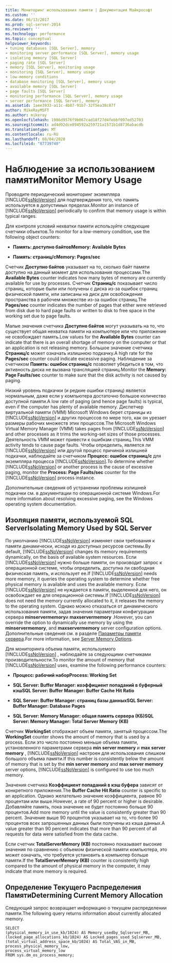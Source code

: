 ```yaml
---
title: Мониторинг использования памяти | Документация Майкрософт
ms.custom: ''
ms.date: 06/13/2017
ms.prod: sql-server-2014
ms.reviewer: ''
ms.technology: performance
ms.topic: conceptual
helpviewer_keywords:
- tuning databases [SQL Server], memory
- monitoring server performance [SQL Server], memory usage
- isolating memory [SQL Server]
- paging rate [SQL Server]
- memory [SQL Server], monitoring usage
- monitoring [SQL Server], memory usage
- low-memory conditions
- database monitoring [SQL Server], memory usage
- available memory [SQL Server]
- page faults [SQL Server]
- monitoring performance [SQL Server], memory usage
- server performance [SQL Server], memory
ms.assetid: 1aee3933-a11c-4b87-91b7-32f5ea38c87f
author: MikeRayMSFT
ms.author: mikeray
ms.openlocfilehash: 1986d9576f9b067cad18f27d4febbf097ed52703
ms.sourcegitcommit: ad4d92dce894592a259721a1571b1d8736abacdb
ms.translationtype: MT
ms.contentlocale: ru-RU
ms.lasthandoff: 08/04/2020
ms.locfileid: "87739740"
---
```

# <a name="monitor-memory-usage"></a><span data-ttu-id="1094b-102">Наблюдение за использованием памяти</span><span class="sxs-lookup"><span data-stu-id="1094b-102">Monitor Memory Usage</span></span>
  <span data-ttu-id="1094b-103">Проводите периодический мониторинг экземпляра [!INCLUDE[ssNoVersion](../../includes/ssnoversion-md.md)] для подтверждения того, что память используется в допустимых пределах.</span><span class="sxs-lookup"><span data-stu-id="1094b-103">Monitor an instance of [!INCLUDE[ssNoVersion](../../includes/ssnoversion-md.md)] periodically to confirm that memory usage is within typical ranges.</span></span>  
  
 <span data-ttu-id="1094b-104">Для контроля условий нехватки памяти используйте следующие счетчики объектов.</span><span class="sxs-lookup"><span data-stu-id="1094b-104">To monitor for a low-memory condition, use the following object counters:</span></span>  
  
-   <span data-ttu-id="1094b-105">**Память: доступно байтов**</span><span class="sxs-lookup"><span data-stu-id="1094b-105">**Memory: Available Bytes**</span></span>  
  
-   <span data-ttu-id="1094b-106">**Память: страниц/с**</span><span class="sxs-lookup"><span data-stu-id="1094b-106">**Memory: Pages/sec**</span></span>  
  
 <span data-ttu-id="1094b-107">Счетчик **Доступно байтов** указывает на то, сколько байт памяти доступно на данный момент для использования процессами.</span><span class="sxs-lookup"><span data-stu-id="1094b-107">The **Available Bytes** counter indicates how many bytes of memory are currently available for use by processes.</span></span> <span data-ttu-id="1094b-108">Счетчик **Страниц/с** показывает число страниц, которые были или получены с диска из-за ошибок страниц физической памяти, или записаны на диск для освобождения пространства в рабочем множестве из-за ошибок страниц.</span><span class="sxs-lookup"><span data-stu-id="1094b-108">The **Pages/sec** counter indicates the number of pages that either were retrieved from disk due to hard page faults or written to disk to free space in the working set due to page faults.</span></span>  
  
 <span data-ttu-id="1094b-109">Малые значения счетчика **Доступно байтов** могут указывать на то, что существует общая нехватка памяти на компьютере или что приложение не освобождает память.</span><span class="sxs-lookup"><span data-stu-id="1094b-109">Low values for the **Available Bytes** counter can indicate that there is an overall shortage of memory on the computer or that an application is not releasing memory.</span></span> <span data-ttu-id="1094b-110">Большое значение счетчика **Страниц/с** может означать излишнюю подкачку.</span><span class="sxs-lookup"><span data-stu-id="1094b-110">A high rate for the **Pages/sec** counter could indicate excessive paging.</span></span> <span data-ttu-id="1094b-111">Наблюдение за счетчиком **Память: ошибок страниц/с** позволяет убедиться в том, что активность диска не вызвана трансляцией страниц.</span><span class="sxs-lookup"><span data-stu-id="1094b-111">Monitor the **Memory: Page Faults/sec** counter to make sure that the disk activity is not caused by paging.</span></span>  
  
 <span data-ttu-id="1094b-112">Низкий уровень подкачки (и редкие ошибки страниц) является нормальным, даже если у компьютера достаточно большое количество доступной памяти.</span><span class="sxs-lookup"><span data-stu-id="1094b-112">A low rate of paging (and hence page faults) is typical, even if the computer has plenty of available memory.</span></span> <span data-ttu-id="1094b-113">Диспетчер виртуальной памяти (VMM) Microsoft Windows берет страницы из [!INCLUDE[ssNoVersion](../../includes/ssnoversion-md.md)] и других процессов по мере того, как он урезает размеры рабочих множеств этих процессов.</span><span class="sxs-lookup"><span data-stu-id="1094b-113">The Microsoft Windows Virtual Memory Manager (VMM) takes pages from [!INCLUDE[ssNoVersion](../../includes/ssnoversion-md.md)] and other processes as it trims the working-set sizes of those processes.</span></span> <span data-ttu-id="1094b-114">Деятельность VMM может привести к ошибкам страниц.</span><span class="sxs-lookup"><span data-stu-id="1094b-114">This VMM activity tends to cause page faults.</span></span> <span data-ttu-id="1094b-115">Чтобы определить, является ли [!INCLUDE[ssNoVersion](../../includes/ssnoversion-md.md)] или другой процесс причиной излишней подкачки, наблюдайте за счетчиком **Процесс: ошибок страниц/с** для экземпляра процесса [!INCLUDE[ssNoVersion](../../includes/ssnoversion-md.md)].</span><span class="sxs-lookup"><span data-stu-id="1094b-115">To determine whether [!INCLUDE[ssNoVersion](../../includes/ssnoversion-md.md)] or another process is the cause of excessive paging, monitor the **Process: Page Faults/sec** counter for the [!INCLUDE[ssNoVersion](../../includes/ssnoversion-md.md)] process instance.</span></span>  
  
 <span data-ttu-id="1094b-116">Дополнительные сведения об устранении проблемы излишней подкачки см. в документации по операционной системе Windows.</span><span class="sxs-lookup"><span data-stu-id="1094b-116">For more information about resolving excessive paging, see the Windows operating system documentation.</span></span>  
  
## <a name="isolating-memory-used-by-sql-server"></a><span data-ttu-id="1094b-117">Изоляция памяти, используемой SQL Server</span><span class="sxs-lookup"><span data-stu-id="1094b-117">Isolating Memory Used by SQL Server</span></span>  
 <span data-ttu-id="1094b-118">По умолчанию [!INCLUDE[ssNoVersion](../../includes/ssnoversion-md.md)] изменяет свои требования к памяти динамически, исходя из доступных ресурсов системы.</span><span class="sxs-lookup"><span data-stu-id="1094b-118">By default, [!INCLUDE[ssNoVersion](../../includes/ssnoversion-md.md)] changes its memory requirements dynamically, on the basis of available system resources.</span></span> <span data-ttu-id="1094b-119">Если [!INCLUDE[ssNoVersion](../../includes/ssnoversion-md.md)] нужно больше памяти, он производит запрос к операционной системе, чтобы определить, доступна ли свободная физическая память, и использует ее.</span><span class="sxs-lookup"><span data-stu-id="1094b-119">If [!INCLUDE[ssNoVersion](../../includes/ssnoversion-md.md)] needs more memory, it queries the operating system to determine whether free physical memory is available and uses the available memory.</span></span> <span data-ttu-id="1094b-120">Если [!INCLUDE[ssNoVersion](../../includes/ssnoversion-md.md)] не нуждается в памяти, выделенной для него, он освобождает ее для операционной системы.</span><span class="sxs-lookup"><span data-stu-id="1094b-120">If [!INCLUDE[ssNoVersion](../../includes/ssnoversion-md.md)] does not need the memory currently allocated to it, it releases the memory to the operating system.</span></span> <span data-ttu-id="1094b-121">Однако можно отказаться от динамического использования памяти, задав значения параметрам конфигурации сервера **minservermemory**и **maxservermemory** .</span><span class="sxs-lookup"><span data-stu-id="1094b-121">However, you can override the option to dynamically use memory by using the **minservermemory**, and **maxservermemory** server configuration options.</span></span> <span data-ttu-id="1094b-122">Дополнительные сведения см. в разделе [Параметры памяти сервера](../../database-engine/configure-windows/server-memory-server-configuration-options.md).</span><span class="sxs-lookup"><span data-stu-id="1094b-122">For more information, see [Server Memory Options](../../database-engine/configure-windows/server-memory-server-configuration-options.md).</span></span>  
  
 <span data-ttu-id="1094b-123">Для мониторинга объема памяти, используемого [!INCLUDE[ssNoVersion](../../includes/ssnoversion-md.md)] , наблюдайте за следующими счетчиками производительности.</span><span class="sxs-lookup"><span data-stu-id="1094b-123">To monitor the amount of memory that [!INCLUDE[ssNoVersion](../../includes/ssnoversion-md.md)] uses, examine the following performance counters:</span></span>  
  
-   <span data-ttu-id="1094b-124">**Процесс: рабочий набор**</span><span class="sxs-lookup"><span data-stu-id="1094b-124">**Process: Working Set**</span></span>  
  
-   <span data-ttu-id="1094b-125">**SQL Server: Buffer Manager: коэффициент попаданий в буферный кэш**</span><span class="sxs-lookup"><span data-stu-id="1094b-125">**SQL Server: Buffer Manager: Buffer Cache Hit Ratio**</span></span>  
  
-   <span data-ttu-id="1094b-126">**SQL Server: Buffer Manager: страниц базы данных**</span><span class="sxs-lookup"><span data-stu-id="1094b-126">**SQL Server: Buffer Manager: Database Pages**</span></span>  
  
-   <span data-ttu-id="1094b-127">**SQL Server: Memory Manager: общая память сервера (КБ)**</span><span class="sxs-lookup"><span data-stu-id="1094b-127">**SQL Server: Memory Manager: Total Server Memory (KB)**</span></span>  
  
 <span data-ttu-id="1094b-128">Счетчик **WorkingSet** отображает объем памяти, занятый процессом.</span><span class="sxs-lookup"><span data-stu-id="1094b-128">The **WorkingSet** counter shows the amount of memory that is used by a process.</span></span> <span data-ttu-id="1094b-129">Если это число постоянно меньше объема памяти, установленного параметрами сервера **min server memory** и **max server memory** , [!INCLUDE[ssNoVersion](../../includes/ssnoversion-md.md)] настроен для использования слишком большого объема памяти.</span><span class="sxs-lookup"><span data-stu-id="1094b-129">If this number is consistently below the amount of memory that is set by the **min server memory** and **max server memory** server options, [!INCLUDE[ssNoVersion](../../includes/ssnoversion-md.md)] is configured to use too much memory.</span></span>  
  
 <span data-ttu-id="1094b-130">Значения счетчика **Коэффициент попаданий в кэш буфера** зависят от конкретного приложения.</span><span class="sxs-lookup"><span data-stu-id="1094b-130">The **Buffer Cache Hit Ratio** counter is specific to an application.</span></span> <span data-ttu-id="1094b-131">Однако желательно значение коэффициента, равное 90 процентам или выше.</span><span class="sxs-lookup"><span data-stu-id="1094b-131">However, a rate of 90 percent or higher is desirable.</span></span> <span data-ttu-id="1094b-132">Добавляйте память, пока значение не будет постоянно больше 90 процентов.</span><span class="sxs-lookup"><span data-stu-id="1094b-132">Add more memory until the value is consistently greater than 90 percent.</span></span> <span data-ttu-id="1094b-133">Значение выше 90 процентов указывает на то, что более 90 процентов всех запрошенных данных были получены из кэша данных.</span><span class="sxs-lookup"><span data-stu-id="1094b-133">A value greater than 90 percent indicates that more than 90 percent of all requests for data were satisfied from the data cache.</span></span>  
  
 <span data-ttu-id="1094b-134">Если счетчик **TotalServerMemory (KB)** постоянно показывает высокие значения по сравнению с объемом физической памяти компьютера, это может означать, что требуется установить в компьютер больше памяти.</span><span class="sxs-lookup"><span data-stu-id="1094b-134">If the **TotalServerMemory (KB)** counter is consistently high compared to the amount of physical memory in the computer, it may indicate that more memory is required.</span></span>  
  
## <a name="determining-current-memory-allocation"></a><span data-ttu-id="1094b-135">Определение Текущего Распределения Памяти</span><span class="sxs-lookup"><span data-stu-id="1094b-135">Determining Current Memory Allocation</span></span>  
 <span data-ttu-id="1094b-136">Следующий запрос возвращает информацию о текущем распределении памяти.</span><span class="sxs-lookup"><span data-stu-id="1094b-136">The following query returns information about currently allocated memory.</span></span>  
  
```  
SELECT  
(physical_memory_in_use_kb/1024) AS Memory_usedby_Sqlserver_MB,  
(locked_page_allocations_kb/1024) AS Locked_pages_used_Sqlserver_MB,  
(total_virtual_address_space_kb/1024) AS Total_VAS_in_MB,  
process_physical_memory_low,  
process_virtual_memory_low  
FROM sys.dm_os_process_memory;  
```  
  
  
